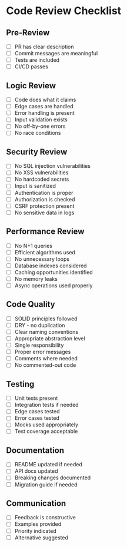 # Code Review Checklist

## Pre-Review

- [ ] PR has clear description
- [ ] Commit messages are meaningful
- [ ] Tests are included
- [ ] CI/CD passes

## Logic Review

- [ ] Code does what it claims
- [ ] Edge cases are handled
- [ ] Error handling is present
- [ ] Input validation exists
- [ ] No off-by-one errors
- [ ] No race conditions

## Security Review

- [ ] No SQL injection vulnerabilities
- [ ] No XSS vulnerabilities
- [ ] No hardcoded secrets
- [ ] Input is sanitized
- [ ] Authentication is proper
- [ ] Authorization is checked
- [ ] CSRF protection present
- [ ] No sensitive data in logs

## Performance Review

- [ ] No N+1 queries
- [ ] Efficient algorithms used
- [ ] No unnecessary loops
- [ ] Database indexes considered
- [ ] Caching opportunities identified
- [ ] No memory leaks
- [ ] Async operations used properly

## Code Quality

- [ ] SOLID principles followed
- [ ] DRY - no duplication
- [ ] Clear naming conventions
- [ ] Appropriate abstraction level
- [ ] Single responsibility
- [ ] Proper error messages
- [ ] Comments where needed
- [ ] No commented-out code

## Testing

- [ ] Unit tests present
- [ ] Integration tests if needed
- [ ] Edge cases tested
- [ ] Error cases tested
- [ ] Mocks used appropriately
- [ ] Test coverage acceptable

## Documentation

- [ ] README updated if needed
- [ ] API docs updated
- [ ] Breaking changes documented
- [ ] Migration guide if needed

## Communication

- [ ] Feedback is constructive
- [ ] Examples provided
- [ ] Priority indicated
- [ ] Alternative suggested
